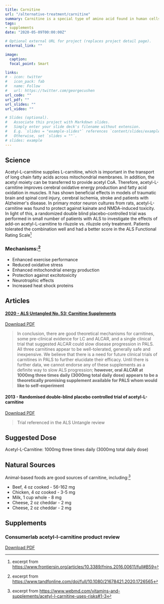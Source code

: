 ```yaml
---
title: Carnitine
url: "/alternative-treatment/carnitine"
summary: Carnitine is a special type of amino acid found in human cells. It plays a key role in transporting fatty acids into mitochondria where they are used to make energy for cells
tags:
- supplements
date: "2020-05-09T00:00:00Z"

# Optional external URL for project (replaces project detail page).
external_link: ""

image:
  caption:
  focal_point: Smart

links:
# - icon: twitter
#   icon_pack: fab
#   name: Follow
#   url: https://twitter.com/georgecushen
url_code: ""
url_pdf: ""
url_slides: ""
url_video: ""

# Slides (optional).
#   Associate this project with Markdown slides.
#   Simply enter your slide deck's filename without extension.
#   E.g. `slides = "example-slides"` references `content/slides/example-slides.md`.
#   Otherwise, set `slides = ""`.
# slides: example
---
```

## Science

Acetyl-L-carnitine supplies L-carnitine, which is important in the transport of long chain fatty acids across mitochondrial membranes. In addition, the acetyl moiety can be transferred to provide acetyl CoA. Therefore, acetyl-L-carnitine improves cerebral oxidative energy production and fatty acid oxidation in muscles. It has shown beneficial effects in models of traumatic brain and spinal cord injury, cerebral ischemia, stroke and patients with Alzheimer's disease. In primary motor neuron cultures from rats, acetyl-L-carnitine was found to protect against kainate and NMDA-induced toxicity. In light of this, a randomized double blind placebo-controlled trial was performed in small number of patients with ALS to investigate the effects of add-on acetyl-L-carnitine to riluzole vs. riluzole only treatment. Patients tolerated the combination well and had a better score in the ALS Functional Rating Scale[^1]

[^1]: excerpt from https://www.frontiersin.org/articles/10.3389/fnins.2016.00611/full#B59

### Mechanisms:[^2]  

* Enhanced exercise performance
* Reduced oxidative stress
* Enhanced mitochondrial energy production
* Protection against excitotoxicity
* Neurotrophic effects
* Increased heat shock proteins

[^2]: excerpt from https://www.tandfonline.com/doi/full/10.1080/21678421.2020.1726565

## Articles

#### [2020 - ALS Untangled No. 53: Carnitine Supplements](https://www.tandfonline.com/doi/full/10.1080/21678421.2020.1726565)
<a class="btn btn-outline-primary" target="_blank" rel="noopener noreferrer" href="./carnitine_supplements.pdf">Download PDF</a> 
> In conclusion, there are good theoretical mechanisms for carnitines, some pre-clinical evidence for LC and ALCAR, and a single clinical trial that suggested ALCAR could slow disease progression in PALS. All three carnitines appear to be well-tolerated, generally safe and inexpensive. We believe that there is a need for future clinical trials of carnitines in PALS to further elucidate their efficacy. Until there is further data, we cannot endorse any of these supplements as a definite way to slow ALS progression; **however, oral ALCAR at 1000mg three times daily (3000mg total daily dose) appears to be a theoretically promising supplement available for PALS whom would like to self-experiment**

#### 2013 - Randomised double-blind placebo controlled trial of acetyl-L-carnitine
<a class="btn btn-outline-primary" target="_blank" rel="noopener noreferrer" href="./randomized_double_blinf_placebo_controller_trial_of_acetyl_l_carnitine_for_als.pdf">Download PDF</a> 
> Trial referenced in the ALS Untangle review

## Suggested Dose
Acetyl-L-Carnitine: 1000mg three times daily (3000mg total daily dose)

## Natural Sources

Animal-based foods are good sources of carnitine, including:[^3]
* Beef, 4 oz cooked - 56-162 mg
* Chicken, 4 oz cooked - 3-5 mg
* Milk, 1 cup whole - 8 mg
* Cheese, 2 oz cheddar - 2 mg
* Cheese, 2 oz cheddar - 2 mg

[^3]: excerpt from https://www.webmd.com/vitamins-and-supplements/acetyl-l-carnitine-uses-risks#1-3

## Supplements

### Consumerlab acetyl-l-carnitine product review
<a class="btn btn-outline-primary" target="_blank" rel="noopener noreferrer" href="./consumerlab_acetyl-l-carnitine_supplement_review.pdf">Download PDF</a> 
